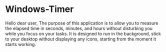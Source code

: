 # Windows-Timer
Hello dear user,  The purpose of this application is to allow you to measure the elapsed time in seconds, minutes, and hours without disturbing you while you focus on your tasks. It is designed to run in the background, stick to your desktop without displaying any icons, starting from the moment it starts working.

